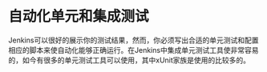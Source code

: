 # 自动化单元和集成测试

Jenkins可以很好的展示你的测试结果，然而，你必须写出合适的单元测试和配置相应的脚本来使自动化能够正确运行。在Jenkins中集成单元测试工具使非常容易的，如今有很多的单元测试工具可以使用，其中xUnit家族是使用的比较多的。
